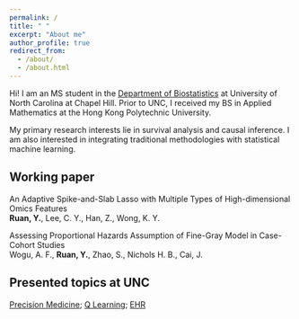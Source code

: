 ```yaml
---
permalink: /
title: " "
excerpt: "About me"
author_profile: true
redirect_from: 
  - /about/
  - /about.html
---
```


Hi! I am an MS student in the [Department of Biostatistics](https://sph.unc.edu/bios/biostatistics/) at University of North Carolina at Chapel Hill. Prior to UNC, I received my BS in Applied Mathematics at the Hong Kong Polytechnic University.

My primary research interests lie in survival analysis and causal inference. I am also interested in integrating traditional methodologies with statistical machine learning.  



## Working paper

An Adaptive Spike-and-Slab Lasso with Multiple Types of High-dimensional Omics Features
<br>**Ruan, Y.**, Lee, C. Y., Han, Z., Wong, K. Y.

Assessing Proportional Hazards Assumption of Fine-Gray Model in Case-Cohort Studies
<br>Wogu, A. F., **Ruan, Y.**, Zhao, S., Nichols H. B., Cai, J.



## Presented topics at UNC

[Precision Medicine](/files/PHAIR_Precision_Medicine.pdf); [Q Learning](/files/PHAIR_Intro_Q_Learning.pdf); [EHR](/files/PHAIR_Intro_EHR.pdf)

 
